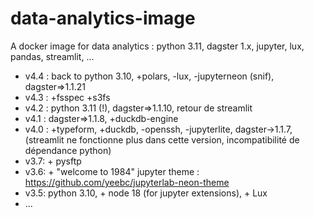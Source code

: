 # data-analytics-image
A docker image for data analytics : python 3.11, dagster 1.x, jupyter, lux, pandas, streamlit, ...

- v4.4 : back to python 3.10, +polars, -lux, -jupyterneon (snif), dagster=>1.1.21
- v4.3 : +fsspec +s3fs
- v4.2 : python 3.11 (!), dagster=>1.1.10, retour de streamlit
- v4.1 : dagster=>1.1.8, +duckdb-engine
- v4.0 : +typeform, +duckdb, -openssh, -jupyterlite, dagster->1.1.7, (streamlit ne fonctionne plus dans cette version, incompatibilité de dépendance python)
- v3.7: + pysftp  
- v3.6: + "welcome to 1984" jupyter theme : https://github.com/yeebc/jupyterlab-neon-theme  
- v3.5: python 3.10, + node 18 (for jupyter extensions), + Lux  
- ...  
